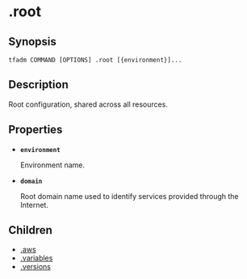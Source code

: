 # .root

## Synopsis

```
tfadm COMMAND [OPTIONS] .root [{environment}]...
```

## Description

Root configuration, shared across all resources.

## Properties

- **`environment`**

  Environment name.

- **`domain`**

  Root domain name used to identify services provided through the Internet.

## Children

- [.aws]
- [.variables]
- [.versions]

[.aws]: ../../aws/.tfadm/resources/README.md
[.versions]: .versions.md
[.variables]: .variables.md
